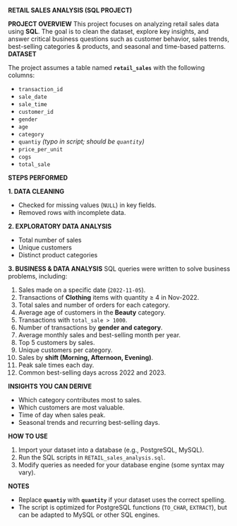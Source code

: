 **RETAIL SALES ANALYSIS (SQL PROJECT)**

**PROJECT OVERVIEW**
This project focuses on analyzing retail sales data using **SQL**. The goal is to clean the dataset, explore key insights, and answer critical business questions such as customer behavior, sales trends, best-selling categories & products, and seasonal and time-based patterns.
**DATASET**

The project assumes a table named **`retail_sales`** with the following columns:
- `transaction_id`
- `sale_date`
- `sale_time`
- `customer_id`
- `gender`
- `age`
- `category`
- `quantiy` *(typo in script; should be `quantity`)*
- `price_per_unit`
- `cogs`
- `total_sale`
  
**STEPS PERFORMED**

**1. DATA CLEANING**
- Checked for missing values (`NULL`) in key fields.
- Removed rows with incomplete data.
  
**2. EXPLORATORY DATA ANALYSIS**
- Total number of sales
- Unique customers
- Distinct product categories
  
**3. BUSINESS & DATA ANALYSIS**
SQL queries were written to solve business problems, including:
1. Sales made on a specific date (`2022-11-05`).
2. Transactions of **Clothing** items with quantity ≥ 4 in Nov-2022.
3. Total sales and number of orders for each category.
4. Average age of customers in the **Beauty** category.
5. Transactions with `total_sale > 1000`.
6. Number of transactions by **gender and category**.
7. Average monthly sales and best-selling month per year.
8. Top 5 customers by sales.
9. Unique customers per category.
10. Sales by **shift (Morning, Afternoon, Evening)**.
11. Peak sale times each day.
12. Common best-selling days across 2022 and 2023.

**INSIGHTS YOU CAN DERIVE**
- Which category contributes most to sales.
- Which customers are most valuable.
- Time of day when sales peak.
- Seasonal trends and recurring best-selling days.
  
**HOW TO USE**
1. Import your dataset into a database (e.g., PostgreSQL, MySQL).
2. Run the SQL scripts in `RETAIL_sales_analysis.sql`.
3. Modify queries as needed for your database engine (some syntax may vary).

**NOTES**
- Replace **`quantiy`** with **`quantity`** if your dataset uses the correct spelling.
- The script is optimized for PostgreSQL functions (`TO_CHAR`, `EXTRACT`), but can be adapted to MySQL or other SQL engines.
